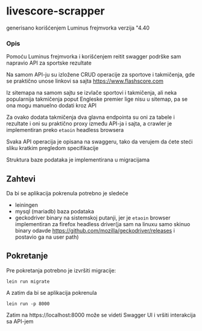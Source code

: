 # livescore-scrapper

generisano korišćenjem Luminus frejmvorka verzija "4.40


### Opis
Pomoću Luminus frejmvorka i korišćenjem reitit swagger podrške sam napravio API za sportske rezultate

Na samom API-ju su izložene CRUD operacije za sportove i takmičenja, gde se praktično unose linkovi sa sajta https://www.flashscore.com

Iz sitemapa na samom sajtu se izvlače sportovi i takmičenja, ali neka popularnija takmičenja poput Engleske premier lige nisu u sitemap, pa se ona mogu manuelno dodati kroz API

Za ovako dodata takmičenja dva glavna endpointa su oni za tabele i rezultate i oni su praktično proxy između API-ja i sajta, a crawler je implementiran preko `etaoin` headless browsera 

Svaka API operacija je opisana na swaggeru, tako da verujem da ćete steći sliku kratkim pregledom specifikacije

Struktura baze podataka je implementirana u migracijama


## Zahtevi

Da bi se aplikacija pokrenula potrebno je sledeće
* leiningen
* mysql (mariadb) baza podataka
* geckodriver binary na sistemskoj putanji, jer je `etaoin` browser implementiran za firefox headless driver(ja sam na linuxu samo skinuo binary odavde https://github.com/mozilla/geckodriver/releases i postavio ga na user path)


## Pokretanje

Pre pokretanja potrebno je izvršiti migracije:

    lein run migrate
    
A zatim da bi se aplikacija pokrenula

    lein run -p 8000

Zatim na https://localhost:8000 može se videti Swagger UI i vršiti interakcija sa API-jem


